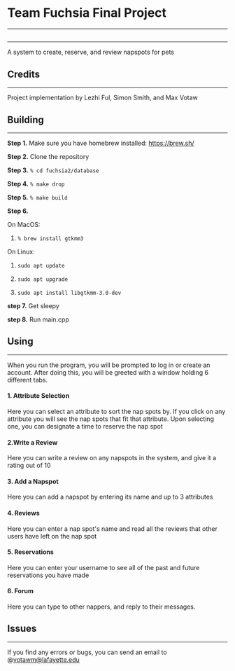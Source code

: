 # Team Fuchsia Final Project

___

## 

---

A system to create, reserve, and review napspots for pets

## Credits

---

Project implementation by Lezhi Ful, Simon Smith, and Max Votaw

## Building

----

**Step 1.** Make sure you have homebrew installed: https://brew.sh/

**Step 2.** Clone the repository

**Step 3.** ```% cd fuchsia2/database```

**Step 4.** ```% make drop```

**Step 5.** ```% make build```

**Step 6.** 

  On MacOS:
  1. ```% brew install gtkmm3```
        
  On Linux: 
  1. ```sudo apt update```
  
  2. ```sudo apt upgrade```
  
  3. ```sudo apt install libgtkmm-3.0-dev```

**step 7.** Get sleepy
        
**step 8.** Run main.cpp

## Using

---

When you run the program, you will be prompted to log in or create an account.
After doing this, you will be greeted with a window holding 6 different tabs.

#### 1. Attribute Selection

Here you can select an attribute to sort the nap spots by. If you click on any attribute you will see the nap spots that fit that attribute.
Upon selecting one, you can designate a time to reserve the nap spot

#### 2.Write a Review

Here you can write a review on any napspots in the system, and give it a rating out of 10

#### 3. Add a Napspot

Here you can add a napspot by entering its name and up to 3 attributes

#### 4. Reviews

Here you can enter a nap spot's name and read all the reviews that other users have left on the nap spot

#### 5. Reservations

Here you can enter your username to see all of the past and future reservations you have made

#### 6. Forum

Here you can type to other nappers, and reply to their messages.




## Issues

---

If you find any errors or bugs, you can send an email to @votawm@lafayette.edu


